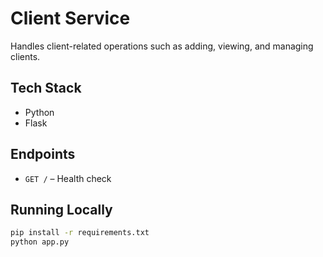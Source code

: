 # Client Service

Handles client-related operations such as adding, viewing, and managing clients.

## Tech Stack
- Python
- Flask

## Endpoints
- `GET /` – Health check

## Running Locally
```bash
pip install -r requirements.txt
python app.py
```
